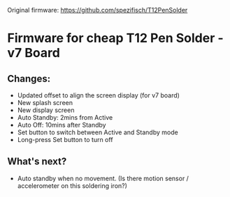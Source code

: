 Original firmware: https://github.com/spezifisch/T12PenSolder

# Firmware for cheap T12 Pen Solder - v7 Board

## Changes:
* Updated offset to align the screen display (for v7 board)
* New splash screen
* New display screen
* Auto Standby: 2mins from Active
* Auto Off: 10mins after Standby
* Set button to switch between Active and Standby mode
* Long-press Set button to turn off

## What's next?
* Auto standby when no movement. (Is there motion sensor / accelerometer on this soldering iron?)
